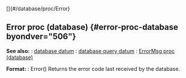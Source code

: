 []{#/database/proc/Error}
  ## Error proc (database) {#error-proc-database byondver="506"}
  **See also:**
  :   [database datum](ref/database)
  :   [database query datum](ref/database/query)
  :   [ErrorMsg proc (database)](ref/database/proc/ErrorMsg)
  <!-- -->
  **Format:**
  :   Error()
  Returns the error code last received by the database.